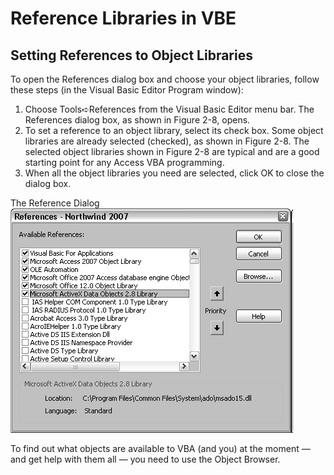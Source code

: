 # Reference Libraries in VBE

## Setting References to Object Libraries  

To open the References dialog box and choose your object libraries, follow these steps (in the Visual Basic Editor Program window): 

1. Choose Tools➪References from the Visual Basic Editor menu bar. The References dialog box, as shown in Figure 2-8, opens.  
2. To set a reference to an object library, select its check box. Some object libraries are already selected (checked), as shown in Figure 2-8. The selected object libraries shown in Figure 2-8 are typical and are a good starting point for any Access VBA programming.  
3. When all the object libraries you need are selected, click OK to close the dialog box.  

The Reference Dialog ![The Reference Dialog](https://github.com/MrMikey59/00---Projects/blob/master/VB%20Editor/Reference%20Libraries.png)

To find out what objects are available to VBA (and you) at the moment — and get help with them all — you need to use the Object Browser.  

